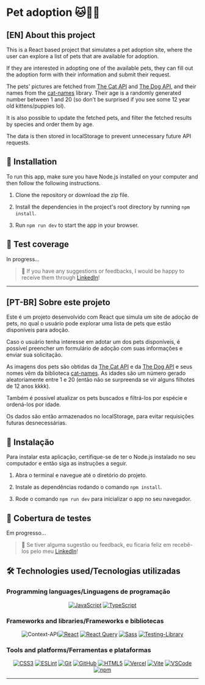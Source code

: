 # Pet adoption 🐱🐶🧡

## [EN] About this project

This is a React based project that simulates a pet adoption site, where the user can explore a list of pets that are available for adoption.

If they are interested in adopting one of the available pets, they can fill out the adoption form with their information and submit their request.

The pets' pictures are fetched from [The Cat API](https://thecatapi.com/) and [The Dog API](https://www.thedogapi.com//), and their names from the [cat-names](https://www.npmjs.com/package/cat-names?activeTab=readme) library. Their age is a randomly generated number between 1 and 20 (so don't be surprised if you see some 12 year old kittens/puppies lol).

It is also possible to update the fetched pets, and filter the fetched results by species and order them by age.

The data is then stored in localStorage to prevent unnecessary future API requests.

## 📝 Installation

To run this app, make sure you have Node.js installed on your computer and then follow the following instructions.

1. Clone the repository or download the zip file.

2. Install the dependencies in the project's root directory by running `npm install`.

3. Run `npm run dev` to start the app in your browser.

## 🧪 Test coverage

<!-- In the `src` directory, run the command `npm run coverage`. -->

In progress...

> 💬 If you have any suggestions or feedbacks, I would be happy to receive them through [LinkedIn](https://www.linkedin.com/in/bshiromoto/)!

<hr>

## [PT-BR] Sobre este projeto

Este é um projeto desenvolvido com React que simula um site de adoção de pets, no qual o usuário pode explorar uma lista de pets que estão disponíveis para adoção.

Caso o usuário tenha interesse em adotar um dos pets disponíveis, é possível preencher um formulário de adoção com suas informações e enviar sua solicitação.

As imagens dos pets são obtidas da [The Cat API](https://thecatapi.com/) e da [The Dog API](https://www.thedogapi.com//) e seus nomes vêm da biblioteca [cat-names](https://www.npmjs.com/package/cat-names?activeTab=readme). As idades são um número gerado aleatoriamente entre 1 e 20 (então não se surpreenda se vir alguns filhotes de 12 anos kkkk).

Também é possível atualizar os pets buscados e filtrá-los por espécie e ordená-los por idade.

Os dados são então armazenados no localStorage, para evitar requisições futuras desnecessárias.

## 📝 Instalação

Para instalar esta aplicação, certifique-se de ter o Node.js instalado no seu computador e então siga as instruções a seguir.

1. Abra o terminal e navegue até o diretório do projeto.

2. Instale as dependências rodando o comando `npm install`.

3. Rode o comando `npm run dev` para inicializar o app no seu navegador.

## 🧪 Cobertura de testes

<!-- No diretório `src`, rode o comando `npm run coverage`. -->

Em progresso...

> 💬 Se tiver alguma sugestão ou feedback, eu ficaria feliz em recebê-los pelo meu [LinkedIn](https://www.linkedin.com/in/bshiromoto/)!

<!-- ## 🎲 Demo

<div align="center">

<img src="./screenshots/tic-tac-toe.gif" />

</div>

<hr> -->

## 🛠️ Technologies used/Tecnologias utilizadas

### Programming languages/Linguagens de programação

<div align="center">

[![JavaScript](https://img.shields.io/badge/JavaScript-323330?style=for-the-badge&logo=javascript&logoColor=F7DF1E)]()
[![TypeScript](https://img.shields.io/badge/TypeScript-007ACC?style=for-the-badge&logo=typescript&logoColor=white)]()

</div>

### Frameworks and libraries/Frameworks e bibliotecas

<div align="center">

![Context-API](https://img.shields.io/badge/Context--Api-000000?style=for-the-badge&logo=react)[![React](https://img.shields.io/badge/React-20232A?style=for-the-badge&logo=react&logoColor=61DAFB)]()
[![React Query](https://img.shields.io/badge/React_Query-FF4154?style=for-the-badge&logo=ReactQuery&logoColor=white)]()
[![Sass](https://img.shields.io/badge/Sass-CC6699?style=for-the-badge&logo=sass&logoColor=white)]()
[![Testing-Library](https://img.shields.io/badge/-TestingLibrary-%23E33332?style=for-the-badge&logo=testing-library&logoColor=white)]()

</div>

### Tools and platforms/Ferramentas e plataformas

<div align="center">

[![CSS3](https://img.shields.io/badge/CSS3-1572B6?style=for-the-badge&logo=css3&logoColor=white)]()
[![ESLint](https://img.shields.io/badge/eslint-3A33D1?style=for-the-badge&logo=eslint&logoColor=white)]()
[![Git](https://img.shields.io/badge/Git-E44C30?style=for-the-badge&logo=git&logoColor=white)]()
[![GitHub](https://img.shields.io/badge/GitHub-100000?style=for-the-badge&logo=github&logoColor=white)]()
[![HTML5](https://img.shields.io/badge/HTML5-E34F26?style=for-the-badge&logo=html5&logoColor=white)]()
[![Vercel](https://img.shields.io/badge/Vercel-000000?style=for-the-badge&logo=vercel&logoColor=white)]()
[![Vite](https://img.shields.io/badge/Vite-B73BFE?style=for-the-badge&logo=vite&logoColor=FFD62E)]()
[![VSCode](https://img.shields.io/badge/VSCode-0078D4?style=for-the-badge&logo=visual%20studio%20code&logoColor=white)]()
[![npm](https://img.shields.io/badge/npm-CB3837?style=for-the-badge&logo=npm&logoColor=white)]()

</div>

<hr>
